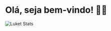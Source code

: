 # Olá, seja bem-vindo! 👋🤖

<!--
**luketflp/luketflp** is a ✨ _special_ ✨ repository because its `README.md` (this file) appears on your GitHub profile.

### Meu nome é Lucas, tenho 20 anos e curso Ciências da Computação.

- 🔭 I’m currently working on ...
- 🌱 I’m currently learning ...
- 👯 I’m looking to collaborate on ...
- 🤔 I’m looking for help with ...
- 💬 Ask me about ...
- 📫 How to reach me: ...
- 😄 Pronouns: ...
- ⚡ Fun fact: ...
-->
![Luket Stats](https://github-readme-stats.vercel.app/api?username=luketflp&theme=radical&show_icons=true)
